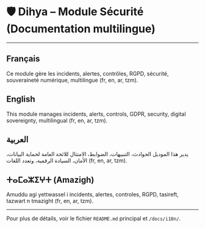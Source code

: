 # 🛡️ Dihya – Module Sécurité (Documentation multilingue)

---

## Français
Ce module gère les incidents, alertes, contrôles, RGPD, sécurité, souveraineté numérique, multilingue (fr, en, ar, tzm).

## English
This module manages incidents, alerts, controls, GDPR, security, digital sovereignty, multilingual (fr, en, ar, tzm).

## العربية
يدير هذا الموديل الحوادث، التنبيهات، الضوابط، الامتثال للائحة العامة لحماية البيانات، الأمان، السيادة الرقمية، وتعدد اللغات (fr, en, ar, tzm).

## ⵜⴰⵎⴰⵣⵉⵖⵜ (Amazigh)
Amuddu agi yettwassel i incidents, alertes, controles, RGPD, tasireft, tazwart n tmazight (fr, en, ar, tzm).

---

Pour plus de détails, voir le fichier `README.md` principal et `/docs/i18n/`.

